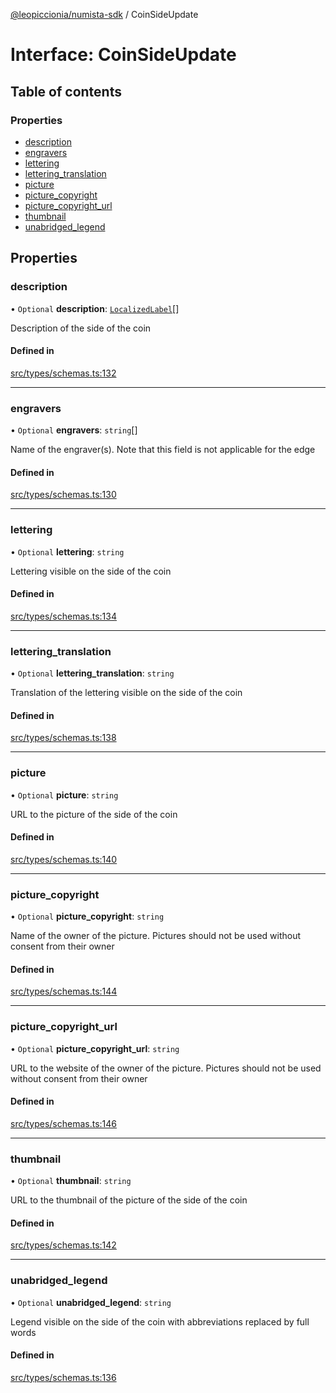 [@leopiccionia/numista-sdk](../README.md) / CoinSideUpdate

# Interface: CoinSideUpdate

## Table of contents

### Properties

- [description](CoinSideUpdate.md#description)
- [engravers](CoinSideUpdate.md#engravers)
- [lettering](CoinSideUpdate.md#lettering)
- [lettering\_translation](CoinSideUpdate.md#lettering_translation)
- [picture](CoinSideUpdate.md#picture)
- [picture\_copyright](CoinSideUpdate.md#picture_copyright)
- [picture\_copyright\_url](CoinSideUpdate.md#picture_copyright_url)
- [thumbnail](CoinSideUpdate.md#thumbnail)
- [unabridged\_legend](CoinSideUpdate.md#unabridged_legend)

## Properties

### description

• `Optional` **description**: [`LocalizedLabel`](LocalizedLabel.md)[]

Description of the side of the coin

#### Defined in

[src/types/schemas.ts:132](https://github.com/leopiccionia/numista-sdk/blob/0647f5f/src/types/schemas.ts#L132)

___

### engravers

• `Optional` **engravers**: `string`[]

Name of the engraver(s). Note that this field is not applicable for the edge

#### Defined in

[src/types/schemas.ts:130](https://github.com/leopiccionia/numista-sdk/blob/0647f5f/src/types/schemas.ts#L130)

___

### lettering

• `Optional` **lettering**: `string`

Lettering visible on the side of the coin

#### Defined in

[src/types/schemas.ts:134](https://github.com/leopiccionia/numista-sdk/blob/0647f5f/src/types/schemas.ts#L134)

___

### lettering\_translation

• `Optional` **lettering\_translation**: `string`

Translation of the lettering visible on the side of the coin

#### Defined in

[src/types/schemas.ts:138](https://github.com/leopiccionia/numista-sdk/blob/0647f5f/src/types/schemas.ts#L138)

___

### picture

• `Optional` **picture**: `string`

URL to the picture of the side of the coin

#### Defined in

[src/types/schemas.ts:140](https://github.com/leopiccionia/numista-sdk/blob/0647f5f/src/types/schemas.ts#L140)

___

### picture\_copyright

• `Optional` **picture\_copyright**: `string`

Name of the owner of the picture. Pictures should not be used without consent from their owner

#### Defined in

[src/types/schemas.ts:144](https://github.com/leopiccionia/numista-sdk/blob/0647f5f/src/types/schemas.ts#L144)

___

### picture\_copyright\_url

• `Optional` **picture\_copyright\_url**: `string`

URL to the website of the owner of the picture. Pictures should not be used without consent from their owner

#### Defined in

[src/types/schemas.ts:146](https://github.com/leopiccionia/numista-sdk/blob/0647f5f/src/types/schemas.ts#L146)

___

### thumbnail

• `Optional` **thumbnail**: `string`

URL to the thumbnail of the picture of the side of the coin

#### Defined in

[src/types/schemas.ts:142](https://github.com/leopiccionia/numista-sdk/blob/0647f5f/src/types/schemas.ts#L142)

___

### unabridged\_legend

• `Optional` **unabridged\_legend**: `string`

Legend visible on the side of the coin with abbreviations replaced by full words

#### Defined in

[src/types/schemas.ts:136](https://github.com/leopiccionia/numista-sdk/blob/0647f5f/src/types/schemas.ts#L136)
